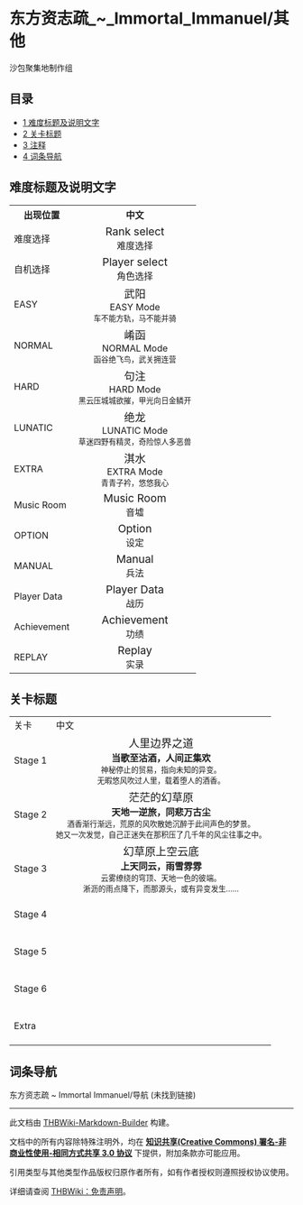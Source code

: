 # 东方资志疏_~_Immortal_Immanuel/其他

<!-- source html: G:\repos\THBWiki-Markdown-Builder\THBWikiMarkdown\Temp\main\0\09\ns0%3A%E4%B8%9C%E6%96%B9%E8%B5%84%E5%BF%97%E7%96%8F_%7E_Immortal_Immanuel%2F%E5%85%B6%E4%BB%96.html -->

沙包聚集地制作组

## 目录

- [1 难度标题及说明文字](#难度标题及说明文字)
- [2 关卡标题](#关卡标题)
- [3 注释](#注释)
- [4 词条导航](#词条导航)




## 难度标题及说明文字

<table>

<tbody><tr>
<th>出现位置</th>
<th>中文
</th></tr>
<tr>
<td>难度选择</td>
<td><center><big>Rank select</big><br>难度选择</center>
</td></tr>
<tr>
<td>自机选择</td>
<td><center><big>Player select</big><br>角色选择</center>
</td></tr>
<tr>
<td>EASY</td>
<td><center><big>武阳</big><br>EASY Mode<br><small>车不能方轨，马不能并骑</small></center>
</td></tr>
<tr>
<td>NORMAL</td>
<td><center><big>崤函</big><br>NORMAL Mode<br><small>函谷绝飞鸟，武关拥连营</small></center>
</td></tr>
<tr>
<td>HARD</td>
<td><center><big>句注</big><br>HARD Mode<br><small>黑云压城城欲摧，甲光向日金鳞开</small></center>
</td></tr>
<tr>
<td>LUNATIC</td>
<td><center><big>绝龙</big><br>LUNATIC Mode<br><small>草迷四野有精灵，奇险惊人多恶兽</small></center>
</td></tr>
<tr>
<td>EXTRA</td>
<td><center><big>淇水</big><br>EXTRA Mode<br><small>青青子衿，悠悠我心</small></center>
</td></tr>
<tr>
<td>Music Room</td>
<td><center><big>Music Room</big><br>音墟</center>
</td></tr>
<tr>
<td>OPTION</td>
<td><center><big>Option</big><br>设定</center>
</td></tr>
<tr>
<td>MANUAL</td>
<td><center><big>Manual</big><br>兵法</center>
</td></tr>
<tr>
<td>Player Data</td>
<td><center><big>Player Data</big><br>战历</center>
</td></tr>
<tr>
<td>Achievement</td>
<td><center><big>Achievement</big><br>功绩</center>
</td></tr>
<tr>
<td>REPLAY</td>
<td><center><big>Replay</big><br>实录</center>
</td></tr>
</tbody></table>


## 关卡标题

<table>

<tbody><tr>
<td>关卡</td>
<td>中文
</td></tr>
<tr>
<td>Stage 1</td>
<td><center><big>人里边界之道</big><br><b>当歌至沽酒，人间正集欢</b><br><small>神秘停止的贸易，指向未知的异变。</small><br><small>无暇悠风吹过人里，载着堕人的酒香。</small></center>
</td></tr>
<tr>
<td>Stage 2</td>
<td><center><big>茫茫的幻草原</big><br><b>天地一逆旅，同悲万古尘</b><br><small>酒香渐行渐远，荒原的风吹散她沉醉于此间声色的梦景。</small><br><small>她又一次发觉，自己正迷失在那积压了几千年的风尘往事之中。</small></center>
</td></tr>
<tr>
<td>Stage 3</td>
<td><center><big>幻草原上空云底</big><br><b>上天同云，雨雪雰雰</b><br><small>云雾缭绕的穹顶、天地一色的彼端。</small><br><small>淅沥的雨点降下，而那源头，或有异变发生……</small></center>
</td></tr>
<tr>
<td>Stage 4</td>
<td><center><big></big><br><br><small></small><br><small></small></center>
</td></tr>
<tr>
<td>Stage 5</td>
<td><center><big></big><br><br><small></small><br><small></small></center>
</td></tr>
<tr>
<td>Stage 6</td>
<td><center><big></big><br><br><small></small><br><small></small></center>
</td></tr>
<tr>
<td>Extra</td>
<td><center><big></big><br><br><small></small><br><small></small></center>
</td></tr></tbody></table>



## 词条导航
  
东方资志疏 ~ Immortal Immanuel/导航 (未找到链接)
  





---

此文档由 [THBWiki-Markdown-Builder](https://github.com/Delsin-Yu/THBWiki-Markdown-Builder) 构建。

文档中的所有内容除特殊注明外，均在 [**知识共享(Creative Commons) 署名-非商业性使用-相同方式共享 3.0 协议**](https://creativecommons.org/licenses/by-sa/3.0/deed.zh-hans) 下提供，附加条款亦可能应用。

引用类型与其他类型作品版权归原作者所有，如有作者授权则遵照授权协议使用。

详细请查阅 [THBWiki：免责声明](https://thbwiki.cc/THBWiki:%E5%85%8D%E8%B4%A3%E5%A3%B0%E6%98%8E)。

